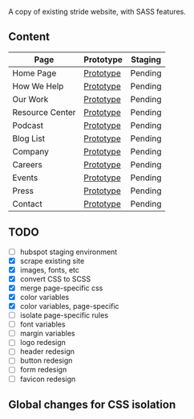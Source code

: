 A copy of existing stride website, with SASS features.

## Content

| Page  | Prototype  |  Staging |
|---|---|---|
|Home Page|[Prototype](http://stride-nyc.github.io/site/index.html)|Pending|
|How We Help|[Prototype](http://stride-nyc.github.io/site/how-we-help.html)|Pending|
|Our Work|[Prototype](http://stride-nyc.github.io/site/our-work.html)|Pending|
|Resource Center|[Prototype](http://stride-nyc.github.io/site/resource-center.html)|Pending|
|Podcast|[Prototype](http://stride-nyc.github.io/site/podcast.html)|Pending|
|Blog List|[Prototype](http://stride-nyc.github.io/site/blog.html)|Pending|
|Company|[Prototype](http://stride-nyc.github.io/site/company.html)|Pending|
|Careers|[Prototype](http://stride-nyc.github.io/site/careers.html)|Pending|
|Events|[Prototype](http://stride-nyc.github.io/site/events.html)|Pending|
|Press|[Prototype](http://stride-nyc.github.io/site/press.html)|Pending|
|Contact|[Prototype](http://stride-nyc.github.io/site/contact.html)|Pending|

## TODO

- [ ] hubspot staging environment
- [x] scrape existing site
- [x] images, fonts, etc
- [x] convert CSS to SCSS
- [x] merge page-specific css
- [x] color variables
- [x] color variables, page-specific
- [ ] isolate page-specific rules
- [ ] font variables
- [ ] margin variables
- [ ] logo redesign
- [ ] header redesign
- [ ] button redesign
- [ ] form redesign
- [ ] favicon redesign

## Global changes for CSS isolation